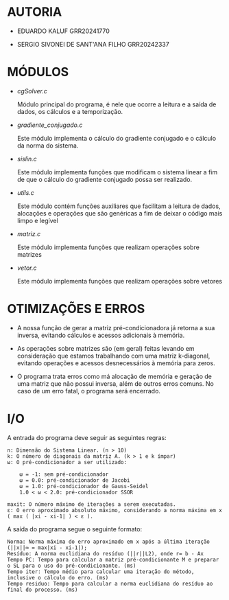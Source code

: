 # AUTORIA

- EDUARDO KALUF GRR20241770

- SERGIO SIVONEI DE SANT'ANA FILHO GRR20242337

# MÓDULOS

- _cgSolver.c_

    Módulo principal do programa, é nele que ocorre a leitura e a saída de dados, os cálculos e a temporização.  

- _gradiente_conjugado.c_

    Este módulo implementa o cálculo do gradiente conjugado e o cálculo da norma do sistema.

- _sislin.c_

    Este módulo implementa funções que modificam o sistema linear a fim de que o cálculo do gradiente conjugado possa ser realizado.

- _utils.c_

    Este módulo contém funções auxiliares que facilitam a leitura de dados, alocações e operações que são genéricas a fim de deixar o código mais limpo e legível

- _matriz.c_

    Este módulo implementa funções que realizam operações sobre matrizes

- _vetor.c_

    Este módulo implementa funções que realizam operações sobre vetores


# OTIMIZAÇÕES E ERROS

- A nossa função de gerar a matriz pré-condicionadora já retorna a sua inversa, evitando cálculos e acessos adicionais à memória.

- As operações sobre matrizes são (em geral) feitas levando em consideração que estamos trabalhando com uma matriz k-diagonal, evitando operações e acessos desnecessários à memória para zeros.

- O programa trata erros como má alocação de memória e geração de uma matriz que não possui inversa, além de outros erros comuns. No caso de um erro fatal, o programa será encerrado.

# I/O

A entrada do programa deve seguir as seguintes regras:

    n: Dimensão do Sistema Linear. (n > 10)
    k: O número de diagonais da matriz A. (k > 1 e k ímpar)  
    ω: O pré-condicionador a ser utilizado:

        ω = -1: sem pré-condicionador
        ω = 0.0: pré-condicionador de Jacobi
        ω = 1.0: pré-condicionador de Gauss-Seidel
        1.0 < ω < 2.0: pré-condicionador SSOR

    maxit: O número máximo de iterações a serem executadas.
    ε: O erro aproximado absoluto máximo, considerando a norma máxima em x ( max ( |xi - xi-1| ) < ε ).


A saída do programa segue o seguinte formato:

    Norma: Norma máxima do erro aproximado em x após a última iteração (||x||∞ = max|xi - xi-1|);
    Resíduo: A norma euclidiana do resíduo (||r||L2), onde r= b - Ax
    Tempo PC: Tempo para calcular a matriz pré-condicionante M e preparar o SL para o uso do pré-condicionante. (ms)
    Tempo iter: Tempo médio para calcular uma iteração do método, inclusive o cálculo do erro. (ms)
    Tempo residuo: Tempo para calcular a norma euclidiana do resíduo ao final do processo. (ms)
